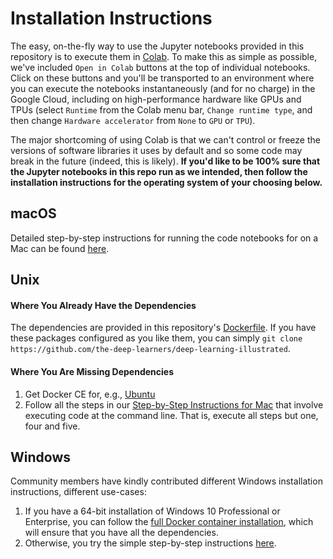 # Installation Instructions

The easy, on-the-fly way to use the Jupyter notebooks provided in this repository is to execute them in [Colab](https://colab.research.google.com/notebooks/welcome.ipynb). 
To make this as simple as possible, we've included `Open in Colab` buttons at the top of individual notebooks. 
Click on these buttons and you'll be transported to an environment where you can execute the notebooks instantaneously (and for no charge) in the Google Cloud, including on high-performance hardware like GPUs and TPUs (select `Runtime` from the Colab menu bar, `Change runtime type`, and then change `Hardware accelerator` from `None` to `GPU` or `TPU`).

The major shortcoming of using Colab is that we can't control or freeze the versions of software libraries it uses by default and so some code may break in the future (indeed, this is likely).
**If you'd like to be 100% sure that the Jupyter notebooks in this repo run as we intended, then follow the installation instructions for the operating system of your choosing below.**


## macOS

Detailed step-by-step instructions for running the code notebooks for on a Mac can be found [here](https://github.com/the-deep-learners/deep-learning-illustrated/blob/master/installation/step_by_step_MacOSX_install.md).


## Unix

#### Where You Already Have the Dependencies

The dependencies are provided in this repository's [Dockerfile](https://github.com/the-deep-learners/deep-learning-illustrated/blob/master/Dockerfile). If you have these packages configured as you like them, you can simply `git clone https://github.com/the-deep-learners/deep-learning-illustrated`.

#### Where You Are Missing Dependencies

1. Get Docker CE for, e.g., [Ubuntu](https://docs.docker.com/engine/installation/linux/docker-ce/ubuntu/)
2. Follow all the steps in our [Step-by-Step Instructions for Mac](https://github.com/the-deep-learners/deep-learning-illustrated/blob/master/installation/step_by_step_MacOSX_install.md) that involve executing code at the command line. That is, execute all steps but one, four and five. 

## Windows

Community members have kindly contributed different Windows installation instructions, different use-cases: 

1. If you have a 64-bit installation of Windows 10 Professional or Enterprise, you can follow the [full Docker container installation](https://github.com/the-deep-learners/deep-learning-illustrated/blob/master/installation/step_by_step_Windows_Docker_install.md), which will ensure that you have all the dependencies. 
2. Otherwise, you try the simple step-by-step instructions [here](https://github.com/the-deep-learners/deep-learning-illustrated/blob/master/installation/simple_Windows_Anaconda_install.md). 


